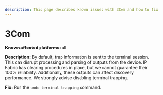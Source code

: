 ```yaml
---
description: This page describes known issues with 3Com and how to fix them.
---
```


# 3Com

**Known affected platforms:** all

**Description:** By default, trap information is sent to the terminal session.
This can disrupt processing and parsing of outputs from the device. IP Fabric
has clearing procedures in place, but we cannot guarantee their 100%
reliability. Additionally, these outputs can affect discovery performance. We
strongly advise disabling terminal trapping.  

**Fix:** Run the `undo terminal trapping` command.
